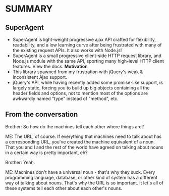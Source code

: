 # SUMMARY #

## SuperAgent ##

- SuperAgent is light-weight progressive ajax API crafted for flexibility, readability, and a low learning curve after being frustrated with many of the existing request APIs. It also works with Node.js!
- SuperAgent is a small progressive client-side HTTP request library, and Node.js module with the same API, sporting many high-level HTTP client features. View the docs.
 **Motivation**
- This library spawned from my frustration with jQuery's weak & inconsistent Ajax support.
- jQuery's API, while having recently added some promise-like support, is largely static, forcing you to build up big objects containing all the header fields and options, not to mention most of the options are awkwardly named "type" instead of "method", etc.


## From the conversation ##
Brother: So how do the machines tell each other where things are?

ME: The URL, of course. If everything that machines need to talk about has a corresponding URL, you've created the machine equivalent of a noun. That you and I and the rest of the world have agreed on talking about nouns in a certain way is pretty important, eh?

Brother: Yeah.

ME: Machines don't have a universal noun - that's why they suck. Every programming language, database, or other kind of system has a different way of talking about nouns. That's why the URL is so important. It let's all of these systems tell each other about each other's nouns.
